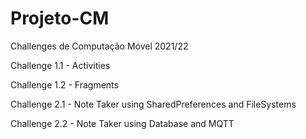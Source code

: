 # Projeto-CM
Challenges de Computação Móvel 2021/22

Challenge 1.1 - Activities

Challenge 1.2 - Fragments

Challenge 2.1 - Note Taker using SharedPreferences and FileSystems

Challenge 2.2 - Note Taker using Database and MQTT
